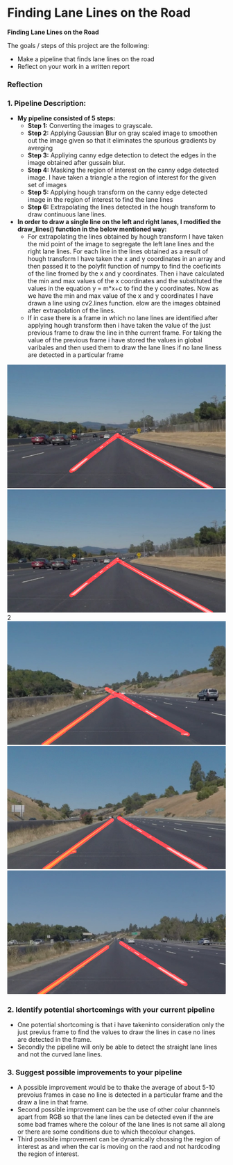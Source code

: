 # **Finding Lane Lines on the Road** 

**Finding Lane Lines on the Road**

The goals / steps of this project are the following:
* Make a pipeline that finds lane lines on the road
* Reflect on your work in a written report


[//]: # (Image References)

[image1]: ./test_images_output/solidWhiteCurve.jpg
[image2]: ./test_images_output/solidWhiteRight.jpg
[image3]: ./test_images_output/solidYellowCurve.jpg
[image4]: ./test_images_output/solidYellowCurve2.jpg
[image5]: ./test_images_output/solidYellowLeft.jpg
[image6]: ./test_images_output/whiteCarLaneSwitch.jpg

### Reflection
### 1. Pipeline Description:
  * **My pipeline consisted of 5 steps:**
    * **Step 1:** Converting the images to grayscale.
    * **Step 2:** Applying Gaussian Blur on gray scaled image to smoothen out the image given so that it eliminates the spurious gradients by averging
    * **Step 3:** Appliying canny edge detection to detect the edges in the image obtained after gussain blur.
    * **Step 4:** Masking the region of interest on the canny edge detected image. I have taken a triangle a the region of interest for the given set of images
    * **Step 5:** Applying hough transform on the canny edge detected image in the region of interest to find the lane lines
    * **Step 6:** Extrapolating the lines detected in the hough transform to draw continuous lane lines.
  * **In order to draw a single line on the left and right lanes, I modified the draw_lines() function in the below mentioned way:**
    * For extrapolating the lines obtained by hough transform I have taken the mid point of the image to segregate the left lane lines and the right lane lines. For each line in the lines obtained as a result of hough transform I have taken the x and y coordinates in an array and then passed it to the polyfit function of numpy to find the coeficints of the line fromed by the x and y coordinates. Then i have calculated the min and max values of the x coordinates and the substituted the values in the equation y = m*x+c to find the y coordinates. Now as we have the min and max value of the x and y coordinates I have drawn a line using cv2.lines function. elow are the images obtained after extrapolation of the lines.
    * If in case there is a frame in which no lane lines are identified after applying hough transform then i have taken the value of the just previous frame to draw the line in thhe current frame. For taking the value of the previous frame i have stored the values in global varibales and then used them to draw the lane lines if no lane liness are detected in a particular frame
  
![alt text][image1] ![alt text][image1]2![alt text][image3] ![alt text][image4] ![alt text][image5]


### 2. Identify potential shortcomings with your current pipeline
* One potential shortcoming is that i have takeninto consideration only the just previus frame to find the values to draw the lines in case no lines are detected in the frame. 
* Secondly the pipeline will only be able to detect the straight lane lines and not the curved lane lines. 

### 3. Suggest possible improvements to your pipeline
* A possible improvement would be to thake the average of about 5-10 prevoius frames in case no line is detected in a particular frame and the draw a line in that frame.
* Second possible improvement can be the use of other colur channnels apart from RGB so that the lane lines can be detected even if the are some bad frames where the colour of the lane lines is not same all along or there are some conditions due to which thecolour changes.
* Third possible improvement can be dynamically chossing the region of interest as and when the car is moving on the raod and not hardcoding the region of interest.
